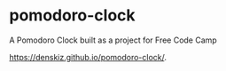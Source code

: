 # pomodoro-clock
A Pomodoro Clock built as a project for Free Code Camp


https://denskiz.github.io/pomodoro-clock/.
